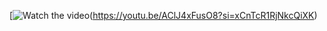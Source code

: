 [![Watch the video](https://youtu.be/AClJ4xFusO8?si=xCnTcR1RjNkcQiXK])(https://youtu.be/AClJ4xFusO8?si=xCnTcR1RjNkcQiXK)
